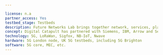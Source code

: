 ```yaml
---

license: n.a
partner_access: Yes
testbed_stage: Testbeds
description: Future Networks Lab brings together network, services, platform, and solutions providers in a technology-neutral space to experiment with IoT and 5G technologies. The network has enabled over 700 innovators to experiment with IoT technologies, leading to new products and services being brought to market in the UK and abroad.
concept: Digital Catapult has partnered with Siemens, IBM, Arrow and Servicenow to support the UK’s dedicated facility for leading edge network technologies: the Future Networks Lab. Alongside some of this industry’s leading players, we are helping companies of all sizes access the latest networks technologies, development opportunities and advice for practical adoption, all to help de-risk innovation and show how these technologies can be rolled out in practice, not just in theory.
technology: 5G, LoRaWan, Sigfox, NB-IoT, Nwave
hardware: 5G London node, UK 5G testbeds, including 5G Brighton
software: 5G core, MEC, etc.
---
```

